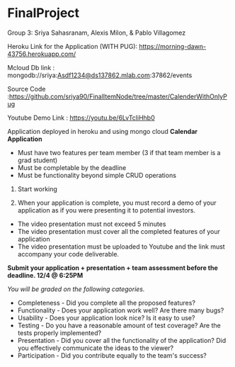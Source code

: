 # FinalProject

Group 3: 
Sriya Sahasranam, Alexis Milon, & Pablo Villagomez


Heroku Link for the Application (WITH PUG):          https://morning-dawn-43756.herokuapp.com/

Mcloud Db link : mongodb://sriya:Asdf1234@ds137862.mlab.com:37862/events 

Source Code :https://github.com/sriya90/FinalItemNode/tree/master/CalenderWithOnlyPug

Youtube Demo Link : https://youtu.be/6LvTcliHhb0



Application deployed in heroku and using mongo cloud
**Calendar Application**


* Must have two features per team member (3 if that team member is a grad student)
* Must be completable by the deadline
* Must be functionality beyond simple CRUD operations


1. Start working


1. When your application is complete, you must record a demo of your application as if you were presenting it to potential investors.
* The video presentation must not exceed 5 minutes
* The video presentation must cover all the completed features of your application
* The video presentation must be uploaded to Youtube and the link must accompany your code deliverable.


**Submit your application + presentation + team assessment before the deadline. 12/4 @ 6:25PM**


*You will be graded on the following categories.*
* Completeness - Did you complete all the proposed features?
* Functionality - Does your application work well? Are there many bugs?
* Usability - Does your application look nice? Is it easy to use?
* Testing - Do you have a reasonable amount of test coverage? Are the tests properly implemented?
* Presentation - Did you cover all the functionality of the application? Did you effectively communicate the ideas to the viewer?
* Participation - Did you contribute equally to the team's success?

